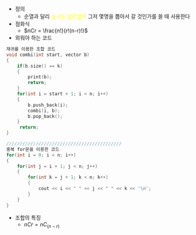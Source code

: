 - 정의
	- 순열과 달리 <font color="#ffff00">순서는 상관없이</font> 그저 몇명을 뽑아서 갈 것인가를 쓸 때 사용한다
- 점화식
	- $nCr = \frac{n!}{r!(n-r)!}$
- 외워야 하는 코드
```C++
재귀를 이용한 조합 코드
void combi(int start, vector b)
{ 
	if(b.size() == k)
	{ 
		print(b); 
		return; 
	} 
	for(int i = start + 1; i < n; i++)
	{ 
		b.push_back(i); 
		combi(i, b); 
		b.pop_back(); 
	}
	 return; 
}

///////////////////////////////////////////
중복 for문을 이용한 코드
for(int i = 0; i < n; i++)
{ 
	for(int j = i + 1; j < n; j++)
	{ 
		for(int k = j + 1; k < n; k++)
		{ 
			cout << i << " " << j << " " << k << '\n';
		}
	}
}
```
- 조합의 특징
	- $nCr = nC_(n-r)$